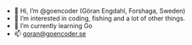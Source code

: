 - 👋 Hi, I’m @goencoder (Göran Engdahl, Forshaga, Sweden)
- 👀 I’m interested in coding, fishing and a lot of other things.
- 🌱 I’m currently learning Go
- 📫 goran@goencoder.se

<!---
goencoder/goencoder is a ✨ special ✨ repository because its `README.md` (this file) appears on your GitHub profile.
You can click the Preview link to take a look at your changes.
--->
